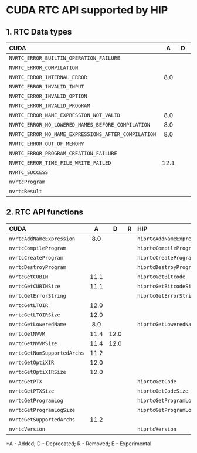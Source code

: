 # CUDA RTC API supported by HIP

## **1. RTC Data types**

|**CUDA**|**A**|**D**|**R**|**HIP**|**A**|**D**|**R**|**E**|
|:--|:-:|:-:|:-:|:--|:-:|:-:|:-:|:-:|
|`NVRTC_ERROR_BUILTIN_OPERATION_FAILURE`| | | |`HIPRTC_ERROR_BUILTIN_OPERATION_FAILURE`|2.6.0| | | |
|`NVRTC_ERROR_COMPILATION`| | | |`HIPRTC_ERROR_COMPILATION`|2.6.0| | | |
|`NVRTC_ERROR_INTERNAL_ERROR`|8.0| | |`HIPRTC_ERROR_INTERNAL_ERROR`|2.6.0| | | |
|`NVRTC_ERROR_INVALID_INPUT`| | | |`HIPRTC_ERROR_INVALID_INPUT`|2.6.0| | | |
|`NVRTC_ERROR_INVALID_OPTION`| | | |`HIPRTC_ERROR_INVALID_OPTION`|2.6.0| | | |
|`NVRTC_ERROR_INVALID_PROGRAM`| | | |`HIPRTC_ERROR_INVALID_PROGRAM`|2.6.0| | | |
|`NVRTC_ERROR_NAME_EXPRESSION_NOT_VALID`|8.0| | |`HIPRTC_ERROR_NAME_EXPRESSION_NOT_VALID`|2.6.0| | | |
|`NVRTC_ERROR_NO_LOWERED_NAMES_BEFORE_COMPILATION`|8.0| | |`HIPRTC_ERROR_NO_LOWERED_NAMES_BEFORE_COMPILATION`|2.6.0| | | |
|`NVRTC_ERROR_NO_NAME_EXPRESSIONS_AFTER_COMPILATION`|8.0| | |`HIPRTC_ERROR_NO_NAME_EXPRESSIONS_AFTER_COMPILATION`|2.6.0| | | |
|`NVRTC_ERROR_OUT_OF_MEMORY`| | | |`HIPRTC_ERROR_OUT_OF_MEMORY`|2.6.0| | | |
|`NVRTC_ERROR_PROGRAM_CREATION_FAILURE`| | | |`HIPRTC_ERROR_PROGRAM_CREATION_FAILURE`|2.6.0| | | |
|`NVRTC_ERROR_TIME_FILE_WRITE_FAILED`|12.1| | | | | | | |
|`NVRTC_SUCCESS`| | | |`HIPRTC_SUCCESS`|2.6.0| | | |
|`nvrtcProgram`| | | |`hiprtcProgram`|2.6.0| | | |
|`nvrtcResult`| | | |`hiprtcResult`|2.6.0| | | |

## **2. RTC API functions**

|**CUDA**|**A**|**D**|**R**|**HIP**|**A**|**D**|**R**|**E**|
|:--|:-:|:-:|:-:|:--|:-:|:-:|:-:|:-:|
|`nvrtcAddNameExpression`|8.0| | |`hiprtcAddNameExpression`|2.6.0| | | |
|`nvrtcCompileProgram`| | | |`hiprtcCompileProgram`|2.6.0| | | |
|`nvrtcCreateProgram`| | | |`hiprtcCreateProgram`|2.6.0| | | |
|`nvrtcDestroyProgram`| | | |`hiprtcDestroyProgram`|2.6.0| | | |
|`nvrtcGetCUBIN`|11.1| | |`hiprtcGetBitcode`|5.3.0| | | |
|`nvrtcGetCUBINSize`|11.1| | |`hiprtcGetBitcodeSize`|5.3.0| | | |
|`nvrtcGetErrorString`| | | |`hiprtcGetErrorString`|2.6.0| | | |
|`nvrtcGetLTOIR`|12.0| | | | | | | |
|`nvrtcGetLTOIRSize`|12.0| | | | | | | |
|`nvrtcGetLoweredName`|8.0| | |`hiprtcGetLoweredName`|2.6.0| | | |
|`nvrtcGetNVVM`|11.4|12.0| | | | | | |
|`nvrtcGetNVVMSize`|11.4|12.0| | | | | | |
|`nvrtcGetNumSupportedArchs`|11.2| | | | | | | |
|`nvrtcGetOptiXIR`|12.0| | | | | | | |
|`nvrtcGetOptiXIRSize`|12.0| | | | | | | |
|`nvrtcGetPTX`| | | |`hiprtcGetCode`|2.6.0| | | |
|`nvrtcGetPTXSize`| | | |`hiprtcGetCodeSize`|2.6.0| | | |
|`nvrtcGetProgramLog`| | | |`hiprtcGetProgramLog`|2.6.0| | | |
|`nvrtcGetProgramLogSize`| | | |`hiprtcGetProgramLogSize`|2.6.0| | | |
|`nvrtcGetSupportedArchs`|11.2| | | | | | | |
|`nvrtcVersion`| | | |`hiprtcVersion`|2.6.0| | | |


\*A - Added; D - Deprecated; R - Removed; E - Experimental